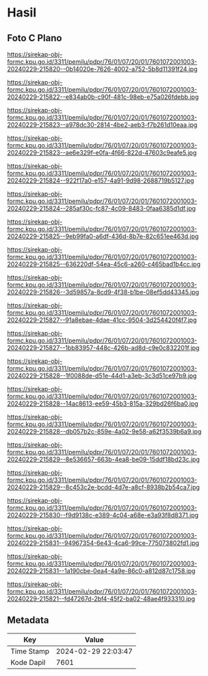 # Hasil

## Foto C Plano

https://sirekap-obj-formc.kpu.go.id/3311/pemilu/pdpr/76/01/07/20/01/7601072001003-20240229-215820--0b14020e-7626-4002-a752-5b8d11391f24.jpg

https://sirekap-obj-formc.kpu.go.id/3311/pemilu/pdpr/76/01/07/20/01/7601072001003-20240229-215822--e834ab0b-c90f-481c-98eb-e75a026fdebb.jpg

https://sirekap-obj-formc.kpu.go.id/3311/pemilu/pdpr/76/01/07/20/01/7601072001003-20240229-215823--a978dc30-2814-4be2-aeb3-f7b261d10eaa.jpg

https://sirekap-obj-formc.kpu.go.id/3311/pemilu/pdpr/76/01/07/20/01/7601072001003-20240229-215823--ae6e329f-e0fa-4f66-822d-47603c9eafe5.jpg

https://sirekap-obj-formc.kpu.go.id/3311/pemilu/pdpr/76/01/07/20/01/7601072001003-20240229-215824--922f17a0-e157-4a91-9d98-2688719b5127.jpg

https://sirekap-obj-formc.kpu.go.id/3311/pemilu/pdpr/76/01/07/20/01/7601072001003-20240229-215824--285af30c-fc87-4c09-8483-0faa6385d1df.jpg

https://sirekap-obj-formc.kpu.go.id/3311/pemilu/pdpr/76/01/07/20/01/7601072001003-20240229-215825--9eb99fa0-a6df-436d-8b7e-82c651ee463d.jpg

https://sirekap-obj-formc.kpu.go.id/3311/pemilu/pdpr/76/01/07/20/01/7601072001003-20240229-215825--636220df-54ea-45c6-a260-c465bad1b4cc.jpg

https://sirekap-obj-formc.kpu.go.id/3311/pemilu/pdpr/76/01/07/20/01/7601072001003-20240229-215826--3d59857a-8cd9-4f38-b1be-08ef5dd43345.jpg

https://sirekap-obj-formc.kpu.go.id/3311/pemilu/pdpr/76/01/07/20/01/7601072001003-20240229-215827--91a8ebae-4dae-41cc-9504-3d254420f4f7.jpg

https://sirekap-obj-formc.kpu.go.id/3311/pemilu/pdpr/76/01/07/20/01/7601072001003-20240229-215827--1bb83957-448c-426b-ad8d-c9e0c832201f.jpg

https://sirekap-obj-formc.kpu.go.id/3311/pemilu/pdpr/76/01/07/20/01/7601072001003-20240229-215828--1f0088de-d51e-44d1-a3eb-3c3d51ce97b9.jpg

https://sirekap-obj-formc.kpu.go.id/3311/pemilu/pdpr/76/01/07/20/01/7601072001003-20240229-215828--14ac8613-ee59-45b3-815a-329bd26f6ba0.jpg

https://sirekap-obj-formc.kpu.go.id/3311/pemilu/pdpr/76/01/07/20/01/7601072001003-20240229-215828--db057b2c-859e-4a02-9e58-a62f3539b6a9.jpg

https://sirekap-obj-formc.kpu.go.id/3311/pemilu/pdpr/76/01/07/20/01/7601072001003-20240229-215829--8e536657-663b-4ea8-be09-15ddf18bd23c.jpg

https://sirekap-obj-formc.kpu.go.id/3311/pemilu/pdpr/76/01/07/20/01/7601072001003-20240229-215829--8c453c2e-bcdd-4d7e-a8cf-8938b2b54ca7.jpg

https://sirekap-obj-formc.kpu.go.id/3311/pemilu/pdpr/76/01/07/20/01/7601072001003-20240229-215830--f9d9138c-e389-4c04-a68e-e3a93f8d8371.jpg

https://sirekap-obj-formc.kpu.go.id/3311/pemilu/pdpr/76/01/07/20/01/7601072001003-20240229-215831--94967354-6e43-4ca6-99ce-775073802fd1.jpg

https://sirekap-obj-formc.kpu.go.id/3311/pemilu/pdpr/76/01/07/20/01/7601072001003-20240229-215831--1a190cbe-0ea4-4a9e-86c0-a812d87c1758.jpg

https://sirekap-obj-formc.kpu.go.id/3311/pemilu/pdpr/76/01/07/20/01/7601072001003-20240229-215821--fd47267d-2bf4-45f2-ba02-48ae4f933310.jpg


## Metadata

| Key        | Value               |
| ---------- | ------------------- |
| Time Stamp | 2024-02-29 22:03:47 |
| Kode Dapil | 7601                |



